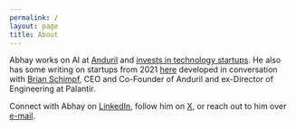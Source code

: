 ```yaml
---
permalink: /
layout: page
title: About
---
```


Abhay works on AI at [Anduril](http://anduril.com/) and [invests in technology startups](https://docs.google.com/document/d/1sEgQPZT6IGMXAwd67eccIpC0DQq7rMoy5_nj43-9p6E/edit?usp=sharing). He also has some writing on startups from 2021 [here](https://applieddialectics.substack.com/) developed in conversation with [Brian Schimpf](https://www.linkedin.com/in/bschimpf/), CEO and Co-Founder of Anduril and ex-Director of Engineering at Palantir.

Connect with Abhay on [LinkedIn](https://www.linkedin.com/in/abhayvenkatesh/), follow him on [X](https://twitter.com/AbhayVenkatesh1), or reach out to him over [e-mail](mailto:abhay.venkatesh@gmail.com).
